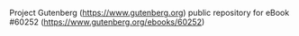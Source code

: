 Project Gutenberg (https://www.gutenberg.org) public repository for eBook #60252 (https://www.gutenberg.org/ebooks/60252)
